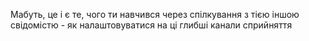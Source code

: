 Мабуть, це і є те, чого ти навчився через спілкування з тією іншою свідомістю - як налаштовуватися на ці глибші канали сприйняття